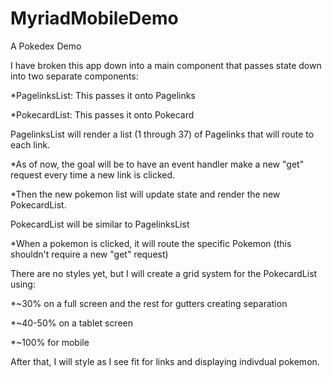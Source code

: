 # MyriadMobileDemo
A Pokedex Demo

I have broken this app down into a main component that passes state down into two separate components:

  *PagelinksList: This passes it onto Pagelinks
  
  *PokecardList: This passes it onto Pokecard
  
  
PagelinksList will render a list (1 through 37) of Pagelinks that will route to each link.

  *As of now, the goal will be to have an event handler make a new "get" request every time a new link is clicked.
  
  *Then the new pokemon list will update state and render the new PokecardList.

PokecardList will be similar to PagelinksList

  *When a pokemon is clicked, it will route the specific Pokemon (this shouldn't require a new "get" request)
  
There are no styles yet, but I will create a grid system for the PokecardList using:

  *~30% on a full screen and the rest for gutters creating separation
  
  *~40-50% on a tablet screen
  
  *~100% for mobile

After that, I will style as I see fit for links and displaying indivdual pokemon.
